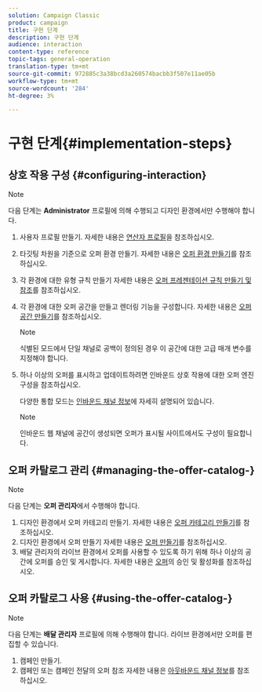 ```yaml
---
solution: Campaign Classic
product: campaign
title: 구현 단계
description: 구현 단계
audience: interaction
content-type: reference
topic-tags: general-operation
translation-type: tm+mt
source-git-commit: 972885c3a38bcd3a260574bacbb3f507e11ae05b
workflow-type: tm+mt
source-wordcount: '284'
ht-degree: 3%

---
```



# 구현 단계{#implementation-steps}

## 상호 작용 구성 {#configuring-interaction}

>[!NOTE]
>
>다음 단계는 **Administrator** 프로필에 의해 수행되고 디자인 환경에서만 수행해야 합니다.

1. 사용자 프로필 만들기. 자세한 내용은 [연산자 프로필](../../interaction/using/operator-profiles.md)을 참조하십시오.
1. 타깃팅 차원을 기준으로 오퍼 환경 만들기. 자세한 내용은 [오퍼 환경 만들기](../../interaction/using/live-design-environments.md#creating-an-offer-environment)를 참조하십시오.
1. 각 환경에 대한 유형 규칙 만들기 자세한 내용은 [오퍼 프레젠테이션 규칙 만들기 및 참조](../../interaction/using/managing-offer-presentation.md#creating-and-referencing-an-offer-presentation-rule)를 참조하십시오.
1. 각 환경에 대한 오퍼 공간을 만들고 렌더링 기능을 구성합니다. 자세한 내용은 [오퍼 공간 만들기](../../interaction/using/creating-offer-spaces.md)를 참조하십시오.

   >[!NOTE]
   >
   >식별된 모드에서 단일 채널로 공백이 정의된 경우 이 공간에 대한 고급 매개 변수를 지정해야 합니다.

1. 하나 이상의 오퍼를 표시하고 업데이트하려면 인바운드 상호 작용에 대한 오퍼 엔진 구성을 참조하십시오.

   다양한 통합 모드는 [인바운드 채널 정보](../../interaction/using/about-inbound-channels.md)에 자세히 설명되어 있습니다.

   >[!NOTE]
   >
   >인바운드 웹 채널에 공간이 생성되면 오퍼가 표시될 사이트에서도 구성이 필요합니다.

## 오퍼 카탈로그 관리 {#managing-the-offer-catalog-}

>[!NOTE]
>
>다음 단계는 **오퍼 관리자**&#x200B;에서 수행해야 합니다.

1. 디자인 환경에서 오퍼 카테고리 만들기. 자세한 내용은 [오퍼 카테고리 만들기](../../interaction/using/creating-offer-categories.md)를 참조하십시오.
1. 디자인 환경에서 오퍼 만들기 자세한 내용은 [오퍼 만들기](../../interaction/using/creating-an-offer.md)를 참조하십시오.
1. 배달 관리자의 라이브 환경에서 오퍼를 사용할 수 있도록 하기 위해 하나 이상의 공간에 오퍼를 승인 및 게시합니다. 자세한 내용은 [오퍼](../../interaction/using/approving-and-activating-an-offer.md)의 승인 및 활성화를 참조하십시오.

## 오퍼 카탈로그 사용 {#using-the-offer-catalog-}

>[!NOTE]
>
>다음 단계는 **배달 관리자** 프로필에 의해 수행해야 합니다. 라이브 환경에서만 오퍼를 편집할 수 있습니다.

1. 캠페인 만들기.
1. 캠페인 또는 캠페인 전달의 오퍼 참조 자세한 내용은 [아웃바운드 채널 정보](../../interaction/using/about-outbound-channels.md)를 참조하십시오.

